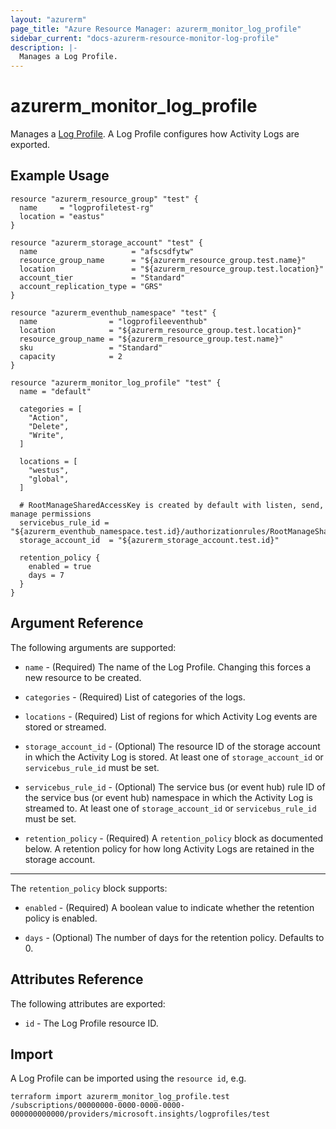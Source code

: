 ```yaml
---
layout: "azurerm"
page_title: "Azure Resource Manager: azurerm_monitor_log_profile"
sidebar_current: "docs-azurerm-resource-monitor-log-profile"
description: |-
  Manages a Log Profile.
---
```


# azurerm_monitor_log_profile

Manages a [Log Profile](https://docs.microsoft.com/en-us/azure/monitoring-and-diagnostics/monitoring-overview-activity-logs#export-the-activity-log-with-a-log-profile). A Log Profile configures how Activity Logs are exported.

## Example Usage

```hcl
resource "azurerm_resource_group" "test" {
  name     = "logprofiletest-rg"
  location = "eastus"
}

resource "azurerm_storage_account" "test" {
  name                     = "afscsdfytw"
  resource_group_name      = "${azurerm_resource_group.test.name}"
  location                 = "${azurerm_resource_group.test.location}"
  account_tier             = "Standard"
  account_replication_type = "GRS"
}
	
resource "azurerm_eventhub_namespace" "test" {
  name                = "logprofileeventhub"
  location            = "${azurerm_resource_group.test.location}"
  resource_group_name = "${azurerm_resource_group.test.name}"
  sku                 = "Standard"
  capacity            = 2
}

resource "azurerm_monitor_log_profile" "test" {
  name = "default"

  categories = [
    "Action",
    "Delete",
    "Write",
  ]
	
  locations = [
    "westus",
    "global",
  ]
	
  # RootManageSharedAccessKey is created by default with listen, send, manage permissions
  servicebus_rule_id = "${azurerm_eventhub_namespace.test.id}/authorizationrules/RootManageSharedAccessKey"
  storage_account_id  = "${azurerm_storage_account.test.id}"

  retention_policy {
    enabled = true
    days = 7
  }
}
```

## Argument Reference

The following arguments are supported:

* `name` - (Required) The name of the Log Profile. Changing this forces a
    new resource to be created.

* `categories` - (Required) List of categories of the logs.
  
* `locations` - (Required) List of regions for which Activity Log events are stored or streamed.

* `storage_account_id` - (Optional) The resource ID of the storage account in which the Activity Log is stored. At least one of `storage_account_id` or `servicebus_rule_id` must be set.

* `servicebus_rule_id` - (Optional) The service bus (or event hub) rule ID of the service bus (or event hub) namespace in which the Activity Log is streamed to. At least one of `storage_account_id` or `servicebus_rule_id` must be set.

* `retention_policy` - (Required) A `retention_policy` block as documented below. A retention policy for how long Activity Logs are retained in the storage account.

---

The `retention_policy` block supports:

* `enabled` - (Required) A boolean value to indicate whether the retention policy is enabled.

* `days` - (Optional) The number of days for the retention policy. Defaults to 0.

## Attributes Reference

The following attributes are exported:

* `id` - The Log Profile resource ID.

## Import

A Log Profile can be imported using the `resource id`, e.g.

```shell
terraform import azurerm_monitor_log_profile.test /subscriptions/00000000-0000-0000-0000-000000000000/providers/microsoft.insights/logprofiles/test
```
